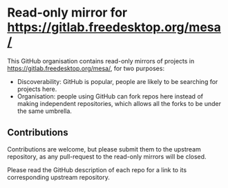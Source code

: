 # Read-only mirror for https://gitlab.freedesktop.org/mesa/

This GitHub organisation contains read-only mirrors of projects in
https://gitlab.freedesktop.org/mesa/, for two purposes:
- Discoverability: GitHub is popular, people are likely to be searching
  for projects here.
- Organisation: people using GitHub can fork repos here instead of
  making independent repositories, which allows all the forks to be
  under the same umbrella.

## Contributions

Contributions are welcome, but please submit them to the upstream
repository, as any pull-request to the read-only mirrors will be closed.

Please read the GitHub description of each repo for a link to its
corresponding upstream repository.
